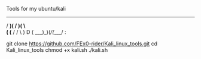 Tools for my ubuntu/kali

  ___  _  _  ____   
 / __)( \/ )(    \  
( (__ / \/ \ ) D (
 \___)\_)(_/(____/   :

git clone https://github.com/FEx0-rider/Kali_linux_tools.git
cd Kali_linux_tools
chmod +x kali.sh
./kali.sh
